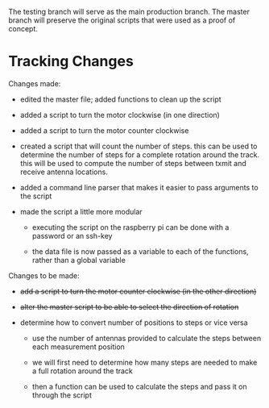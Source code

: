 The testing branch will serve as the main production branch. The master branch will preserve the original scripts that were used as a proof of concept.

# Tracking Changes

Changes made:

*   edited the master file; added functions to clean up the script

*   added a script to turn the motor clockwise (in one direction)

*   added a script to turn the motor counter clockwise&#x20;

*   created a script that will count the number of steps. this can be used to determine the number of steps for a complete rotation around the track. this will be used to compute the number of steps between txmit and receive antenna locations.

*   added a command line parser that makes it easier to pass arguments to the script

*   made the script a little more modular
    
    * executing the script on the raspberry pi can be done with a password or an ssh-key

    * the data file is now passed as a variable to each of the functions, rather than a global variable

Changes to be made:

*   ~~add a script to turn the motor counter clockwise (in the other direction)~~

*   ~~alter the master script to be able to select the direction of rotation~~

*   determine how to convert number of positions to steps or vice versa

    *   use the number of antennas provided to calculate the steps between each measurement position

    *   we will first need to determine how many steps are needed to make a full rotation around the track

    *   then a function can be used to calculate the steps and pass it on through the script


